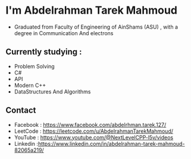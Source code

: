 
# I'm Abdelrahman Tarek Mahmoud 
* Graduated from Faculty of Engineering of AinShams (ASU) ,  with a degree in Communication And electrons
## Currently studying : 
  * Problem Solving
  * C#
  * API
  * Modern C++
  * DataStructures And Algorithms
## Contact
  * Facebook : https://www.facebook.com/abdelrhman.tarek.127/
  * LeetCode : https://leetcode.com/u/AbdelrahmanTarekMahmoud/
  * YouTube  : https://www.youtube.com/@NextLevelCPP-l5v/videos
  * Linkedin :https://www.linkedin.com/in/abdelrahman-tarek-mahmoud-82065a219/
